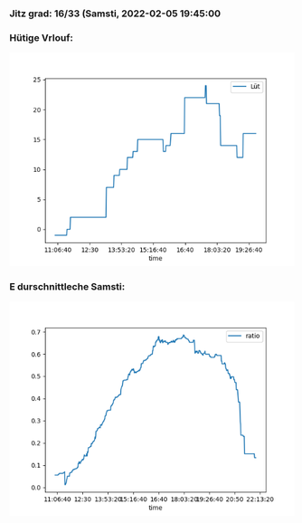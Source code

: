 ### Jitz grad: 16/33 (Samsti, 2022-02-05 19:45:00

### Hütige Vrlouf:
![Graph](Today.png)

### E durschnittleche Samsti:
![Graph](Samsti.png)